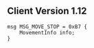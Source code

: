 ## Client Version 1.12

```rust,ignore
msg MSG_MOVE_STOP = 0xB7 {
    MovementInfo info;    
}

```
